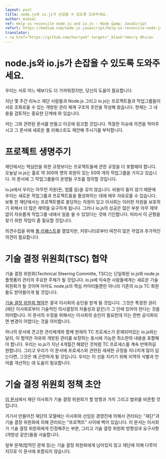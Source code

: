```yaml
---
layout: post
title: node.js와 io.js가 손잡을 수 있도록 도와주세요.
author: mikeal
ref: Help us reconcile node.js and io.js — Node &amp; JavaScript
refurl: https://medium.com/node-js-javascript/help-us-reconcile-node-js-and-io-js-c060a9ec1bd4
translator:
- <a href="https://github.com/harryoh" target="_blank">Harry Oh</a>
---
```


<!--
# Help us reconcile node.js and io.js
We’re closer than ever to coming together but we need your help.

For the last few weeks people from the Linux Foundation, node.js and io.js have been working to draft an open governance structure that can reconcile the projects and working groups together in the new Node.js Foundation. We have now entered a critical period of community review and iteration.

I’ll lay out the relevant documents and links here. Please comment on these issues where appropriate and propose new Pull Requests to the documents.
-->

# node.js와 io.js가 손잡을 수 있도록 도와주세요.
우리는 서로 어느 때보다도 더 가까워졌지만, 당신의 도움이 필요합니다.

지난 몇 주간 리눅스 재단 사람들과 Node.js 그리고 io.js는 프로젝트들과 작업그룹들이 서로 조화로울 수 있는 개방된 관리 체계 구조의 초안을 작성해 왔습니다. 현재는 그 내용을 검토하는 중요한 단계에 와 있습니다.

저는 그와 관련된 문서를 만들고 이곳에 링크할 것입니다. 적절한 이슈에 의견을 적어주시고 그 문서에 새로운 풀 리퀘스트도 제안해 주시기를 부탁합니다.

<!--
# Project Lifecycle
The Foundation must include provisions for more projects than just core. Today, io.js alone has around 50 Working Groups with around 300 members across those groups. This document will define the structure those Working Groups would operate under.

In io.js we have no resources (money, legal, etc) and so we could be very liberal about spinning up new working groups and projects because it didn’t cost us anything. With a foundation there are resources afforded to each project and so it makes sense that the board would want more restrictions in place to protect those resources. However, much of io.js’ success has been in how liberally we’ve been able to break work out in to Working Groups so it’s going to take some work to strike this balance.

I have a [Pull Request](https://github.com/joyent/nodejs-advisory-board/pull/33/) open for comment but it still needs quite a bit of work and additional feedback from the community.
-->

# 프로젝트 생명주기
재단에서는 핵심만을 위한 규정보다는 프로젝트들에 관한 규정을 더 포함해야 합니다. 오늘날 io.js는 홀로 약 300여 명의 회원이 있는 50여 개의 작업그룹을 가지고 있습니다. 이 문서에 그 작업그룹들이 운영될 구조를 정의할 것입니다.

io.js에서 우리는 아무런 자원(돈, 법률 등)을 갖지 않습니다. 비용이 들지 않기 때문에 우리는 새로운 작업그룹과 프로젝트들을 활성화하는 데에 매우 자유로울 수 있습니다. 보통 한 재단에서는 프로젝트별로 충당하는 자원이 있고 이사회는 이러한 자원을 보호하기 위해서 더 많은 제약을 요구하게 됩니다. 그러나 io.js의 성공은 많은 부분 아무 제약 없이 자유롭게 작업그룹 내에서 일을 쉴 수 있었다는 것에 기인합니다. 따라서 이 균형을 찾기 위한 작업이 좀 필요할 것입니다.

의견수집을 위해 [풀 리퀘스트](https://github.com/joyent/nodejs-advisory-board/pull/33/)를 열었지만, 커뮤니티로부터 여전히 많은 작업과 추가적인 의견이 필요합니다.

<!--
# TSC Charter
The TSC (Technical Steering Committee) is the primary governance body of what would be a reconciled io.js/node.js platform. For those familiar with io.js this would be the new TC (Technical Committee) and would presumably adopt the existing io.js TC members as well as core committers from node.js

[The TSC Charter](https://github.com/joyent/nodejs-advisory-board/blob/master/governance-proposal/TSC-Charter-Draft.md) will end up being approved by the board. That means that certain rights (like technical decision making autonomy from the foundation’s board) should be in it. Changing this document requires board approval which means that this document can be difficult to change once formalized.

Unlike io.js where we have a mix of current TC process along with a solid governance structure in one document this charter should be as minimal as possible while also guaranteeing freedom and open governance. We want to continue to iterate on the TC process, as io.js has been for the last 4 months, and if we overload this document with the specifics of that process it will become quite difficult. We need help identifying areas and language improvements we can make in order to walk this line.
-->

# 기술 결정 위원회(TSC) 협약
기술 결정 위원회(Technical Steering Committe, TSC)는 단일화된 io.js와 node.js 플랫폼의 관리의 주요한 주체가 될 것입니다. io.js에 익숙한 사람들에게는 새로운 기술위원회가 될 것이며 아마도 node.js의 핵심 커미터들뿐만 아니라 기존의 io.js TC 회원들도 받아들이게 될 것입니다.

[기술 결정 위원회 협약](https://github.com/joyent/nodejs-advisory-board/blob/master/governance-proposal/TSC-Charter-Draft.md)은 결국 이사회의 승인을 받게 될 것입니다. 그것은 특정한 권리(재단 이사회로부터 기술적인 의사결정의 자율성과 같은)가 그 안에 있어야 한다는 것을 의미합니다. 이 문서의 수정을 위해서는 이사회의 승인이 필요한데 이는 한번 공식화되면 변경이 어렵다는 것을 의미합니다.

하나의 문서에 견고한 관리체계와 함께 현재의 TC 프로세스가 혼재되어있는 io.js와는 달리, 이 협약은 자유와 개방된 관리를 보장하는 동시에 가능한 최소한의 내용을 포함해야 합니다. 우리는 io.js가 지난 4개월간 해왔던 것처럼 TC 프로세스를 계속 반복하길 원합니다. 그리고 우리가 이 문서에 프로세스와 관련된 세세한 규정을 지나치게 많이 담는다면, 그것은 꽤 곤란하게 될 것입니다. 우리는 이 선을 지키기 위해 지역의 식별과 언어를 개선하는 데 도움이 필요합니다.

<!--
# TSC Policy Draft
[This document](https://github.com/joyent/nodejs-advisory-board/blob/master/governance-proposal/TSC-Policy-Draft.md) is what the Foundation’s Board of Directors will ratify as the direction, values, and scope of what the TSC is doing.

In the foundation model that is being created there is a wall between the “Foundation,” governed by the Board of Directors and appointed executives, and the “Project(s)” which are governed by the TSC. This document describes what the board is granting, with some direction and requirements (like openness) to the TSC.

Certain matters are not left to the TSC (like legal issues) and are handled by the Foundation so they are not included in this document.
-->

# 기술 결정 위원회 정책 초안
[이 문서](https://github.com/joyent/nodejs-advisory-board/blob/master/governance-proposal/TSC-Policy-Draft.md)에서 재단 이사회가 기술 결정 위원회가 할 방향과 가치 그리고 범위를 비준할 것입니다.

거기서 만들어진 재단의 모델에는 이사회와 선임된 경영진에 의해서 관리되는 "재단"과 기술 결정 위원회에 의해 관리되는 "프로젝트" 사이에 벽이 있습니다. 이 문서는 이사회가 기술 결정 위원회에게 인정해주는 부분, 그리고 기술 결정 위원회 방향성과 요구사항(개방성 같은)들을 서술합니다.

일부 문제(법적인 문제 등)는 기술 결정 위원회에게 남아있지 않고 재단에 의해 다루어지므로 이 문서에 포함되지 않습니다.

